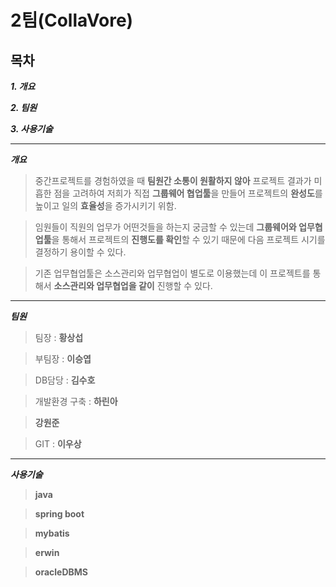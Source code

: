 # 2팀(CollaVore)
## 목차
***1. 개요***

***2. 팀원***

***3. 사용기술***

***

***개요***

> 중간프로젝트를 경험하였을 때 **팀원간 소통이 원활하지 않아** 프로젝트 결과가 미흡한 점을 고려하여 저희가 직접 **그룹웨어 협업툴**을 만들어 프로젝트의 **완성도**를 높이고 일의 **효율성**을 증가시키기 위함.

> 임원들이 직원의 업무가 어떤것들을 하는지 궁금할 수 있는데 **그룹웨어와 업무협업툴**을 통해서 프로젝트의 **진행도를 확인**할 수 있기 때문에 다음 프로젝트 시기를 결정하기 용이할 수 있다.

> 기존 업무협업툴은 소스관리와 업무협업이 별도로 이용했는데 이 프로젝트를 통해서 **소스관리와 업무협업을 같이** 진행할 수 있다.

***

***팀원***

> 팀장 : **황상섭** 

> 부팀장 : **이승엽**

> DB담당 : **김수호**

> 개발환경 구축 : **하린아**

> **강원준**

> GIT : **이우상**

***

***사용기술***

> **java**

> **spring boot**

> **mybatis**

> **erwin**

> **oracleDBMS**

